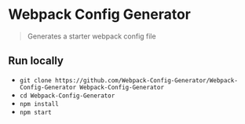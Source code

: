 # Webpack Config Generator

> Generates a starter webpack config file

## Run locally

- `git clone https://github.com/Webpack-Config-Generator/Webpack-Config-Generator Webpack-Config-Generator`
- `cd Webpack-Config-Generator`
- `npm install`
- `npm start`
